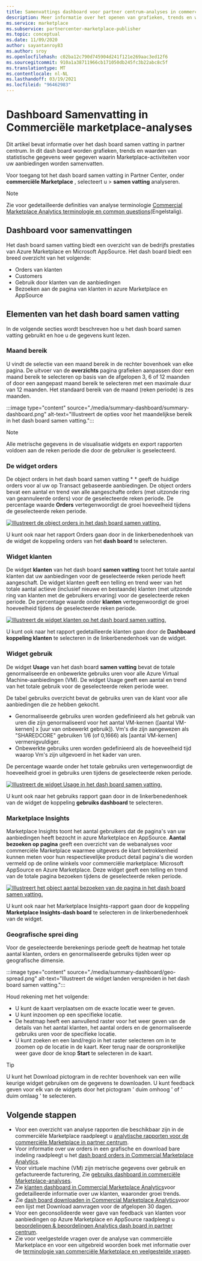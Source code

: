 ```yaml
---
title: Samenvattings dashboard voor partner centrum-analyses in commerciële Marketplace
description: Meer informatie over het openen van grafieken, trends en waarden van statistische gegevens die Marketplace-activiteiten samenvatten in het dash board samen vatting van het partner centrum.
ms.service: marketplace
ms.subservice: partnercenter-marketplace-publisher
ms.topic: conceptual
ms.date: 11/09/2020
author: sayantanroy83
ms.author: sroy
ms.openlocfilehash: c02ba12c790d745904d241f121e269aac3ed12f6
ms.sourcegitcommit: 910a1a38711966cb171050db245fc3b22abc8c5f
ms.translationtype: MT
ms.contentlocale: nl-NL
ms.lasthandoff: 03/19/2021
ms.locfileid: "96462983"
---
```

# <a name="summary-dashboard-in-commercial-marketplace-analytics"></a>Dashboard Samenvatting in Commerciële marketplace-analyses

Dit artikel bevat informatie over het dash board samen vatting in partner centrum. In dit dash board worden grafieken, trends en waarden van statistische gegevens weer gegeven waarin Marketplace-activiteiten voor uw aanbiedingen worden samenvatten.

Voor toegang tot het dash board samen vatting in Partner Center, onder **commerciële Marketplace** , selecteert u **[](https://partner.microsoft.com/dashboard/commercial-marketplace/analytics/summary)**  >  **samen vatting** analyseren.

>[!NOTE]
> Zie voor gedetailleerde definities van analyse terminologie [Commercial Marketplace Analytics terminologie en common questions](./analytics-faq.md)(Engelstalig).

## <a name="summary-dashboard"></a>Dashboard voor samenvattingen

Het dash board samen vatting biedt een overzicht van de bedrijfs prestaties van Azure Marketplace en Microsoft AppSource. Het dash board biedt een breed overzicht van het volgende:

- Orders van klanten
- Customers
- Gebruik door klanten van de aanbiedingen
- Bezoeken aan de pagina van klanten in azure Marketplace en AppSource

## <a name="elements-of-the-summary-dashboard"></a>Elementen van het dash board samen vatting

In de volgende secties wordt beschreven hoe u het dash board samen vatting gebruikt en hoe u de gegevens kunt lezen.

### <a name="month-range"></a>Maand bereik

U vindt de selectie van een maand bereik in de rechter bovenhoek van elke pagina. De uitvoer van de **overzichts** pagina grafieken aanpassen door een maand bereik te selecteren op basis van de afgelopen 3, 6 of 12 maanden of door een aangepast maand bereik te selecteren met een maximale duur van 12 maanden. Het standaard bereik van de maand (reken periode) is zes maanden.

:::image type="content" source="./media/summary-dashboard/summary-dashboard.png" alt-text="Illustreert de opties voor het maandelijkse bereik in het dash board samen vatting.":::

> [!NOTE]
> Alle metrische gegevens in de visualisatie widgets en export rapporten voldoen aan de reken periode die door de gebruiker is geselecteerd.

### <a name="orders-widget"></a>De widget orders

De object orders in het dash board samen vatting * * geeft de huidige orders voor al uw op Transact gebaseerde aanbiedingen. De object orders bevat een aantal en trend van alle aangeschafte orders (met uitzonde ring van geannuleerde orders) voor de geselecteerde reken periode. De percentage waarde **Orders** vertegenwoordigt de groei hoeveelheid tijdens de geselecteerde reken periode.

[![Illustreert de object orders in het dash board samen vatting.](./media/summary-dashboard/orders-widget.png)](./media/summary-dashboard/orders-widget.png#lightbox)


U kunt ook naar het rapport Orders gaan door in de linkerbenedenhoek van de widget de koppeling orders van het **dash board** te selecteren.

### <a name="customers-widget"></a>Widget klanten

De widget **klanten** van het dash board **samen vatting** toont het totale aantal klanten dat uw aanbiedingen voor de geselecteerde reken periode heeft aangeschaft. De widget klanten geeft een telling en trend weer van het totale aantal actieve (inclusief nieuwe en bestaande) klanten (met uitzonde ring van klanten met de gebruikers ervaring) voor de geselecteerde reken periode. De percentage waarde onder **klanten** vertegenwoordigt de groei hoeveelheid tijdens de geselecteerde reken periode.

[![Illustreert de widget klanten op het dash board samen vatting.](./media/summary-dashboard/customers-widget.png)](./media/summary-dashboard/customers-widget.png#lightbox)

U kunt ook naar het rapport gedetailleerde klanten gaan door de **Dashboard koppeling klanten** te selecteren in de linkerbenedenhoek van de widget.

### <a name="usage-widget"></a>Widget gebruik

De widget **Usage** van het dash board **samen vatting** bevat de totale genormaliseerde en onbewerkte gebruiks uren voor alle Azure Virtual Machine-aanbiedingen (VM). De widget Usage geeft een aantal en trend van het totale gebruik voor de geselecteerde reken periode weer.

De tabel gebruiks overzicht bevat de gebruiks uren van de klant voor alle aanbiedingen die ze hebben gekocht.

- Genormaliseerde gebruiks uren worden gedefinieerd als het gebruik van uren die zijn genormaliseerd voor het aantal VM-kernen ([aantal VM-kernen] x [uur van onbewerkt gebruik]). Vm's die zijn aangewezen als "SHAREDCORE" gebruiken 1/6 (of 0,1666) als [aantal VM-kernen] vermenigvuldiger.
- Onbewerkte gebruiks uren worden gedefinieerd als de hoeveelheid tijd waarop Vm's zijn uitgevoerd in het kader van uren.

De percentage waarde onder het totale gebruiks uren vertegenwoordigt de hoeveelheid groei in gebruiks uren tijdens de geselecteerde reken periode.

[![Illustreert de widget Usage in het dash board samen vatting.](./media/summary-dashboard/usage-widget.png)](./media/summary-dashboard/usage-widget.png#lightbox)

U kunt ook naar het gebruiks rapport gaan door in de linkerbenedenhoek van de widget de koppeling **gebruiks dashboard** te selecteren.

### <a name="marketplace-insights"></a>Marketplace Insights

Marketplace Insights toont het aantal gebruikers dat de pagina's van uw aanbiedingen heeft bezocht in azure Marketplace en AppSource. **Aantal bezoeken op pagina** geeft een overzicht van de webanalyses voor commerciële Marketplace waarmee uitgevers de klant betrokkenheid kunnen meten voor hun respectievelijke product detail pagina's die worden vermeld op de online winkels voor commerciële marketplace: Microsoft AppSource en Azure Marketplace. Deze widget geeft een telling en trend van de totale pagina bezoeken tijdens de geselecteerde reken periode.

[![Illustreert het object aantal bezoeken van de pagina in het dash board samen vatting.](./media/summary-dashboard/page-visit-count.png)](./media/summary-dashboard/page-visit-count.png#lightbox)

U kunt ook naar het Marketplace Insights-rapport gaan door de koppeling **Marketplace Insights-dash board** te selecteren in de linkerbenedenhoek van de widget.

### <a name="geographical-spread"></a>Geografische sprei ding

Voor de geselecteerde berekenings periode geeft de heatmap het totale aantal klanten, orders en genormaliseerde gebruiks tijden weer op geografische dimensie.

:::image type="content" source="./media/summary-dashboard/geo-spread.png" alt-text="Illustreert de widget landen verspreiden in het dash board samen vatting.":::

Houd rekening met het volgende:

- U kunt de kaart verplaatsen om de exacte locatie weer te geven.
- U kunt inzoomen op een specifieke locatie.
- De heatmap heeft een aanvullend raster voor het weer geven van de details van het aantal klanten, het aantal orders en de genormaliseerde gebruiks uren voor de specifieke locatie.
- U kunt zoeken en een land/regio in het raster selecteren om in te zoomen op de locatie in de kaart. Keer terug naar de oorspronkelijke weer gave door de knop **Start** te selecteren in de kaart.

> [!TIP]
> U kunt het Download pictogram in de rechter bovenhoek van een wille keurige widget gebruiken om de gegevens te downloaden. U kunt feedback geven voor elk van de widgets door het pictogram ' duim omhoog ' of ' duim omlaag ' te selecteren.

## <a name="next-steps"></a>Volgende stappen

- Voor een overzicht van analyse rapporten die beschikbaar zijn in de commerciële Marketplace raadpleegt u [analytische rapporten voor de commerciële Marketplace in partner centrum](./partner-center-portal/analytics.md).
- Voor informatie over uw orders in een grafische en download bare indeling raadpleegt u het [dash board orders in Commercial Marketplace Analytics](orders-dashboard.md).
- Voor virtuele machine (VM) zijn metrische gegevens over gebruik en gefactureerde facturering, Zie [gebruiks dashboard in commerciële Marketplace-analyses](usage-dashboard.md).
- Zie [klanten dashboard in Commercial Marketplace Analytics](customer-dashboard.md)voor gedetailleerde informatie over uw klanten, waaronder groei trends.
- Zie [dash board downloaden in Commercial Marketplace Analytics](./partner-center-portal/downloads-dashboard.md)voor een lijst met Download aanvragen voor de afgelopen 30 dagen.
- Voor een geconsolideerde weer gave van feedback van klanten voor aanbiedingen op Azure Marketplace en AppSource raadpleegt u [beoordelingen & beoordelingen Analytics dash board in partner centrum](./partner-center-portal/ratings-reviews.md).
- Zie voor veelgestelde vragen over de analyse van commerciële Marketplace en voor een uitgebreid woorden boek met informatie over de [terminologie van commerciële Marketplace en veelgestelde vragen](./analytics-faq.md).